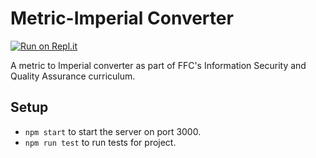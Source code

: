 # Metric-Imperial Converter

[![Run on Repl.it](https://camo.githubusercontent.com/83b0e95b38892b49184e07ad572c94c8038323fb/68747470733a2f2f7777772e6865726f6b7563646e2e636f6d2f6465706c6f792f627574746f6e2e737667)](https://metric-imperial.herokuapp.com)

A metric to Imperial converter as part of FFC's Information Security and Quality Assurance curriculum.

## Setup
- `npm start` to start the server on port 3000.
- `npm run test` to run tests for project.